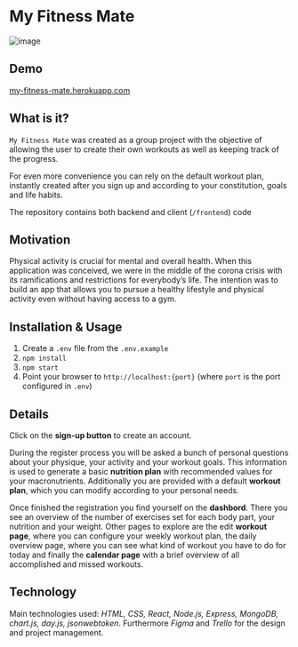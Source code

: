 # My Fitness Mate

![image](https://user-images.githubusercontent.com/58853799/145687533-257ccd27-c663-401b-8e82-69eaa4fe3f64.png)

## Demo

[my-fitness-mate.herokuapp.com](https://my-fitness-mate.herokuapp.com)

## What is it?

`My Fitness Mate` was created as a group project with the objective of allowing the user to create their own workouts as well as keeping track of the progress.

For even more convenience you can rely on the default workout plan, instantly created after you sign up and according to your constitution, goals and life habits.

The repository contains both backend and client (`/frontend`) code

## Motivation

Physical activity is crucial for mental and overall health. When this application was conceived, we were in the middle of the corona crisis with its ramifications and restrictions for everybody’s life. The intention was to build an app that allows you to pursue a healthy lifestyle and physical activity even without having access to a gym.

## Installation & Usage

1. Create a `.env` file from the `.env.example`
2. `npm install`
3. `npm start`
4. Point your browser to `http://localhost:{port}` (where `port` is the port configured in `.env`)

## Details

Click on the **sign-up button** to create an account.

During the register process you will be asked a bunch of personal questions about your physique, your activity and your workout goals. This information is used to generate a basic **nutrition plan** with recommended values for your macronutrients. Additionally you are provided with a default **workout plan**, which you can modify according to your personal needs. 

Once finished the registration you find yourself on the **dashbord**. There you see an overview of the number of exercises set for each body part, your nutrition and your weight. 
Other pages to explore are the edit **workout page**, where you can configure your weekly workout plan, the daily overview page, where you can see what kind of workout you have to do for today and finally the **calendar page** with a brief overview of all accomplished and missed workouts.

## Technology

Main technologies used: *HTML, CSS, React, Node.js, Express, MongoDB, chart.js, day.js, jsonwebtoken*. Furthermore *Figma* and *Trello* for the design and project management.
